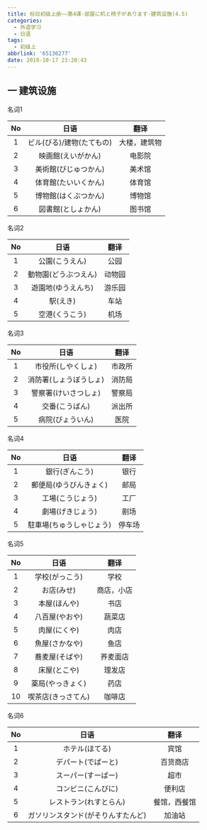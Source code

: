 ```yaml
---
title: 标日初级上册——第4课-部屋に机と椅子があります-建筑设施(4.5)
categories:
  - 外语学习
  - 日语
tags:
  - 初级上
abbrlink: '65136277'
date: 2019-10-17 23:20:43
---
```

## 一 建筑设施

名词1

|  No  |           日语            |     翻译     |
| :--: | :-----------------------: | :----------: |
|  1   | ビル(びる)/建物(たてもの) | 大楼，建筑物 |
|  2   |    映画館(えいがかん)     |    电影院    |
|  3   |   美術館(びじゅつかん)    |    美术馆    |
|  4   |   体育館(たいいくかん)    |    体育馆    |
|  5   |   博物館(はくぶつかん)    |    博物馆    |
|  6   |    図書館(としょかん)     |    图书馆    |

<!--more-->

名词2

|  No  |         日语         |  翻译  |
| :--: | :------------------: | :----: |
|  1   |    公園(こうえん)    |  公园  |
|  2   | 動物園(どうぶつえん) | 动物园 |
|  3   |  遊園地(ゆうえんち)  | 游乐园 |
|  4   |       駅(えき)       |  车站  |
|  5   |    空港(くうこう)    |  机场  |

名词3

|  No  |          日语          |  翻译  |
| :--: | :--------------------: | :----: |
|  1   |   市役所(しやくしょ)   | 市政所 |
|  2   | 消防署(しょうぼうしょ) | 消防局 |
|  3   |  警察署(けいさつしょ)  | 警察局 |
|  4   |     交番(こうばん)     | 派出所 |
|  5   |    病院(びょういん)    |  医院  |

名词4

|  No  |           日语           |  翻译  |
| :--: | :----------------------: | :----: |
|  1   |      銀行(ぎんこう)      |  银行  |
|  2   |  郵便局(ゆうびんきょく)  |  邮局  |
|  3   |     工場(こうじょう)     |  工厂  |
|  4   |     劇場(げきじょう)     |  剧场  |
|  5   | 駐車場(ちゅうしゃじょう) | 停车场 |

名词5

|  No  |        日语        |    翻译    |
| :--: | :----------------: | :--------: |
|  1   |   学校(がっこう)   |    学校    |
|  2   |     お店(みせ)     | 商店，小店 |
|  3   |    本屋(ほんや)    |    书店    |
|  4   |   八百屋(やおや)   |   蔬菜店   |
|  5   |    肉屋(にくや)    |    肉店    |
|  6   |   魚屋(さかなや)   |    鱼店    |
|  7   |   蕎麦屋(そばや)   |  荞麦面店  |
|  8   |    床屋(とこや)    |   理发店   |
|  9   |  薬局(やっきょく)  |    药店    |
|  10  | 喫茶店(きっさてん) |   咖啡店   |

名词6

|  No  |                日语                |     翻译     |
| :--: | :--------------------------------: | :----------: |
|  1   |           ホテル(ほてる)           |     宾馆     |
|  2   |         デパート(でぱーと)         |   百货商店   |
|  3   |         スーパー(すーぱー)         |     超市     |
|  4   |         コンビニ(こんびに)         |    便利店    |
|  5   |       レストラン(れすとらん)       | 餐馆，西餐馆 |
|  6   | ガソリンスタンド(がそりんすたんど) |    加油站    |

